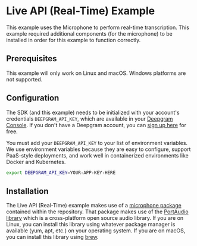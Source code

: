 # Live API (Real-Time) Example

This example uses the Microphone to perform real-time transcription. This example required additional components (for the microphone) to be installed in order for this example to function correctly.

## Prerequisites

This example will only work on Linux and macOS. Windows platforms are not supported.

## Configuration

The SDK (and this example) needs to be initialized with your account's credentials `DEEPGRAM_API_KEY`, which are available in your [Deepgram Console][dg-console]. If you don't have a Deepgram account, you can [sign up here][dg-signup] for free.

You must add your `DEEPGRAM_API_KEY` to your list of environment variables. We use environment variables because they are easy to configure, support PaaS-style deployments, and work well in containerized environments like Docker and Kubernetes.

```bash
export DEEPGRAM_API_KEY=YOUR-APP-KEY-HERE
```

## Installation

The Live API (Real-Time) example makes use of a [microphone package](https://github.com/deepgram/deepgram-python-sdk/tree/main/deepgram/audio/microphone) contained within the repository. That package makes use of the [PortAudio library](http://www.portaudio.com/) which is a cross-platform open source audio library. If you are on Linux, you can install this library using whatever package manager is available (yum, apt, etc.) on your operating system. If you are on macOS, you can install this library using [brew](https://brew.sh/).

[dg-console]: https://console.deepgram.com/
[dg-signup]: https://console.deepgram.com/signup
